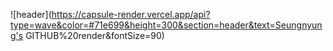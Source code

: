 ![header](https://capsule-render.vercel.app/api?type=wave&color=#71e699&height=300&section=header&text=Seungnyung's GITHUB%20render&fontSize=90)

<!--
**leehi0110/leehi0110** is a ✨ _special_ ✨ repository because its `README.md` (this file) appears on your GitHub profile.

Here are some ideas to get you started:

- 🔭 I’m currently working on ...
- 🌱 I’m currently learning ...
- 👯 I’m looking to collaborate on ...
- 🤔 I’m looking for help with ...
- 💬 Ask me about ...
- 📫 How to reach me: ...
- 😄 Pronouns: ...
- ⚡ Fun fact: ...
-->
